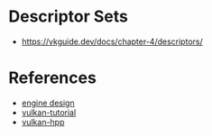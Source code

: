 
# Descriptor Sets
- https://vkguide.dev/docs/chapter-4/descriptors/

# References
- [engine design](https://www.reddit.com/r/vulkan/comments/yaedse/seeking_for_architecture_advices_on_my_vulkan/)
- [vulkan-tutorial](https://vulkan-tutorial.com/Introduction)
- [vulkan-hpp](https://github.com/KhronosGroup/Vulkan-Hpp)
